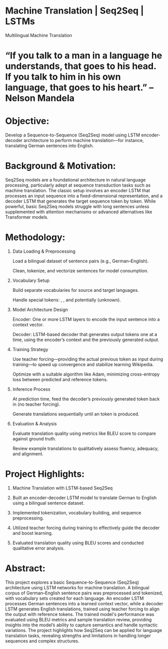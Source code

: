 # Machine Translation | Seq2Seq | LSTMs
Multilingual Machine Translation

# “If you talk to a man in a language he understands, that goes to his head. If you talk to him in his own language, that goes to his heart.”                              – Nelson Mandela
 




# Objective:

Develop a Sequence-to-Sequence (Seq2Seq) model using LSTM encoder-decoder architecture to perform machine translation—for instance, translating German sentences into English.

# Background & Motivation:

Seq2Seq models are a foundational architecture in natural language processing, particularly adept at sequence transduction tasks such as machine translation. The classic setup involves an encoder LSTM that processes an input sequence into a fixed-dimensional representation, and a decoder LSTM that generates the target sequence token by token. While powerful, basic Seq2Seq models struggle with long sentences unless supplemented with attention mechanisms or advanced alternatives like Transformer models.

# Methodology:

1. Data Loading & Preprocessing

   Load a bilingual dataset of sentence pairs (e.g., German–English).

   Clean, tokenize, and vectorize sentences for model consumption.

2. Vocabulary Setup

   Build separate vocabularies for source and target languages.

   Handle special tokens: <start>, <end>, and potentially <unk> (unknown).

3. Model Architecture Design

   Encoder: One or more LSTM layers to encode the input sentence into a context vector.

   Decoder: LSTM-based decoder that generates output tokens one at a time, using the encoder’s context and the previously generated output.

4. Training Strategy

   Use teacher forcing—providing the actual previous token as input during training—to speed up convergence and stabilize learning 
Wikipedia.

   Optimize with a suitable algorithm like Adam, minimizing cross-entropy loss between predicted and reference tokens.

5. Inference Process

   At prediction time, feed the decoder’s previously generated token back in (no teacher forcing).

   Generate translations sequentially until an <end> token is produced.

6. Evaluation & Analysis

   Evaluate translation quality using metrics like BLEU score to compare against ground truth.

   Review example translations to qualitatively assess fluency, adequacy, and alignment.

# Project Highlights: 

   1. Machine Translation with LSTM-based Seq2Seq

   2. Built an encoder-decoder LSTM model to translate German to English using a bilingual sentence dataset.

   3. Implemented tokenization, vocabulary building, and sequence preprocessing.

   4. Utilized teacher forcing during training to effectively guide the decoder and boost learning.

   5. Evaluated translation quality using BLEU scores and conducted qualitative error analysis.


# Abstract:

This project explores a basic Sequence-to-Sequence (Seq2Seq) architecture using LSTM networks for machine translation. A bilingual corpus of German–English sentence pairs was preprocessed and tokenized, with vocabulary sets created for each language. An encoder LSTM processes German sentences into a learned context vector, while a decoder LSTM generates English translations, trained using teacher forcing to align the output with reference tokens. The trained model's performance was evaluated using BLEU metrics and sample translation review, providing insights into the model’s ability to capture semantics and handle syntactic variations. The project highlights how Seq2Seq can be applied for language translation tasks, revealing strengths and limitations in handling longer sequences and complex structures.
